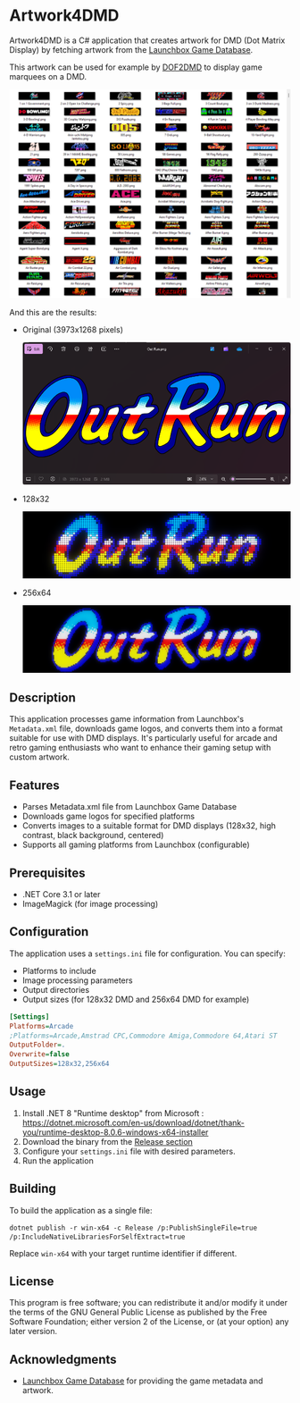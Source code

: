 # Artwork4DMD

Artwork4DMD is a C# application that creates artwork for DMD (Dot Matrix Display) by fetching artwork from the [Launchbox Game Database](https://www.launchbox-app.com/).

This artwork can be used for example by
[DOF2DMD](https://github.com/DMDTools/DOF2DMD) to display game marquees on a
DMD.

![Output](output.png)

And this are the results:

- Original (3973x1268 pixels)

  ![](original.png)

- 128x32

  ![](128x32.png)

- 256x64

  ![](256x64.png)

## Description

This application processes game information from Launchbox's `Metadata.xml`
file, downloads game logos, and converts them into a format suitable for use
with DMD displays. It's particularly useful for arcade and retro gaming
enthusiasts who want to enhance their gaming setup with custom artwork.

## Features

- Parses Metadata.xml file from Launchbox Game Database
- Downloads game logos for specified platforms
- Converts images to a suitable format for DMD displays (128x32, high contrast, black background, centered)
- Supports all gaming platforms from Launchbox (configurable)

## Prerequisites

- .NET Core 3.1 or later
- ImageMagick (for image processing)

## Configuration

The application uses a `settings.ini` file for configuration. You can specify:

- Platforms to include
- Image processing parameters
- Output directories
- Output sizes (for 128x32 DMD and 256x64 DMD for example)

```ini
[Settings]
Platforms=Arcade
;Platforms=Arcade,Amstrad CPC,Commodore Amiga,Commodore 64,Atari ST
OutputFolder=.
Overwrite=false
OutputSizes=128x32,256x64
```

## Usage

1. Install .NET 8 "Runtime desktop" from Microsoft : https://dotnet.microsoft.com/en-us/download/dotnet/thank-you/runtime-desktop-8.0.6-windows-x64-installer
2. Download the binary from the [Release section](https://github.com/DMDTools/Artwork4DMD/releases)
3. Configure your `settings.ini` file with desired parameters.
4. Run the application

## Building

To build the application as a single file:

```shell
dotnet publish -r win-x64 -c Release /p:PublishSingleFile=true /p:IncludeNativeLibrariesForSelfExtract=true
```

Replace `win-x64` with your target runtime identifier if different.

## License

This program is free software; you can redistribute it and/or modify it under the terms of the GNU General Public License as published by the Free Software Foundation; either version 2 of the License, or (at your option) any later version.

## Acknowledgments

- [Launchbox Game Database](https://gamesdb.launchbox-app.com/) for providing the game metadata and artwork.
